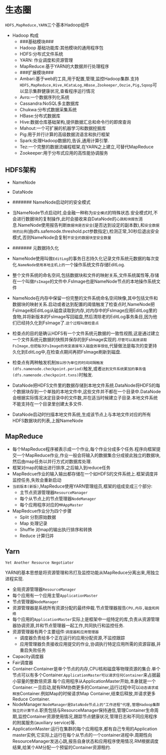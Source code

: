 # 生态圈

`HDFS,MapReduce,YARN`三个基本Hadoop组件

- Hadoop 构成
  - ###基础模块###
  - Hadoop 基础功能库:其他模块的通用程序包
  - HDFS:分布式文件系统
  - YARN: 作业调度和资源管理
  - MapReduce:基于YARN的大数据并行处理程序
  - ###扩展模块###
  - Ambari:基于web的工具,用于配置,管理,监控Hadoop集群.支持`HDFS,MapReduce,Hive,HCataLog,HBase,Zookeeper,Oozie,Pig,Sqoop`可以显示集群健康状况,查看程序运行情况
  - Avro:一个数据序列化系统
  - Cassandra:NoSQL多主数据库
  - Chukwa:分布式数据采集系统
  - HBase:分布式数据库
  - Hive:数据仓库基础架构,提供数据汇总和命令行的即席查询
  - Mahout:一个可扩展的机器学习和数据挖掘库
  - Pig:用于并行计算的高级数据流语言和执行框架
  - Spark:处理Hadoop数据的,告诉,通用计算引擎.
  - Tez:一个完整的数据流编程框架,在YARN之上建立,可替代MapReduce
  - Zookeeper:用于分布式应用的高性能协调服务

## HDFS架构

- NameNode
- DataNode
- ####### NameNode启动时的安全模式
- 当NameNode节点启动时,会金融一种称为`安全模式`的特殊状态.安全模式时,不会进行数据块的复制操作,此时会接收来自DataNode的`心跳和块报告`消息.NameNode使用报告判断`数据块是否安全`(是否达到设定的副本数),和`安全数据块的比例`(由dfs.safemode.threshold.pct参数指定),检测正常,30秒后退出安全模式,否则NameNode会复制`不安全的数据块至安全数量`

- ####### 元数据持久化
- NameNode使用叫做`EditLog`的事务日志持久化记录文件系统元数据的每次变化.`NameNode使用本地主机上的`一个操作系统文件存储EditLog.
- 整个文件系统的命名空间,包括数据块和文件的映射关系,文件系统属性等,存储在一个叫做`FsImage`的文件中.FsImage也是NameNode节点的本地操作系统文件
- NameNode在内存中保留一份完整的文件系统命名空间映像,其中包括文件和数据块的映射关系.启动或者达到配置的阈值触发了检查点时,NameNode把FsImage和EditLog从磁盘读取到内存,对内存中的FsImage应用EditLog里的食物,并将新版本的FsImage写回磁盘,然后清除老的EditLog事务条目,因为他们已经持久化到FsImage了.`这个过程叫做检查点`
- 检查点的目的是确认HDFS有一个文件系统元数据的一致性视图,这是通过建立一个文件系统元数据的快照并保存的到FsImage实现的.`尽管可以高效读取FsImage,但把每次FsImage的改变直接写入磁盘效率很低`,代替做法是每次的变更持久化到EditLog中,在检查点期间再把FsImage刷新到磁盘.
- 检查点有两种触发机制`按以秒为单位的时间间隔触发(dfs.namenode.checkpoint.period)`触发,或者`达到文件系统累加的事务值(dfs.namenode.checkpoint.txns)`时触发.
- DataNode把HDFS文件里的数据存储到本地文件系统.DataNode将HDFS的每个数据块存到一个单独的本地文件中,这些文件并不都在一个目录中.DataNode会根据实际情况决定目录中的文件数,并在适当时候建立子目录.本地文件系统不能支持在一个目录里创建太多文件.
- DataNode启动时扫描本地文件系统,生成该节点上与本地文件对应的所有HDFS数据块的列表,上报NameNode

## MapReduce

- 每个MapReduce程序被表示成一个作业,每个作业分成多个任务.程序向框架提交一个MapReduce作业,作业一般会将输入的数据集合分成彼此独立的数据块,然后由map任务以并行方式对数据库处理.
- 框架对map的输出进行排序,之后输入到reduce任务
- MapRedcue作业的输入输出都存储在一个如HDFS的文件系统上.框架调度并监控任务,失败会重新启动
- `当前版本(新版)`,MapReduce使用YARN管理组员,框架的组成变成三个部分:
  - 主节点资源管理器`ResourceManager`
  - 每个从节点上的节点管理器`NodeManager`
  - 每个应用程序对应的`MRAppMaster`
- MapRedcue作业分为四个步骤
  - Split 分割原始数据
  - Map 处理记录
  - Shuffle 对map的输出执行排序和转换
  - Reduce 计算归并

## Yarn

`Yet Another Resource Negotiator`

YARN的基本思想是将资源管理和吊打及监控功能从MapReduce分离出来,用独立进程实现.

- 全局资源管理器`ResourceManager`
- 每个应用有一个应用主管`ApplicationMaster`
- 节点管理器`NodeManager`
- 资源管理器是系统所有资源分配的最终仲裁.节点管理器报告`CPU,内存,磁盘和网络`
- 每个应用的`ApplicationMaster`实际上是框架中一组特定的库,负责从资源管理器协调资源,并和节点管理器一起工作,共同执行和监控任务.
- 资源管理器有两个主要组件:`调度器和应用管理器`
  - 调度器负责给多个正在运行的应用分配资源,不监控跟踪
  - 应用管理器负责接收应用提交的作业,协调执行特定应用所需的资源容器,并重启失败任务
- Capacity调度器
- Fair调度器
- Container:Container是单个节点的内存,CPU核和磁盘等物理资源的集合.单个节点可以有多个Container.`ApplicationMaster可以请求任何Container`来占据最小容量的整数倍资源.每个应用程序从ApplicationMaster开始,本身就是一个Container.一旦启动,就有RM协商更多的Container,运行过程中可以`动态请求或释放`Container.例如Map的时候请求Map Container,结束后释放,并请求更多Reduce Container.
- NodeManager:`NodeManager是DataNode节点上的"工作进程"代理,管理Hadoop集群独立的计算节点`.职责包括与ResourceManager保持通信,管理Container生命周期,监控Container资源使用情况,跟踪节点健康状况,管理日志和不同应用程序的附属服务(auxiliary service)等.
- ApplicationMaster:运行在集群的每个应用程序,都有自己专用的Application master实例,它实际上运行在每个从节点的一个container进程中.周期性向ResourceManager发送心跳,报告自身状态和应用程序使用情况.RM根据调度结果,给某个AM分配一个预留的Container资源租约.